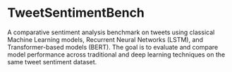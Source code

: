 # TweetSentimentBench
A comparative sentiment analysis benchmark on tweets using classical Machine Learning models, Recurrent Neural Networks (LSTM), and Transformer-based models (BERT). The goal is to evaluate and compare model performance across traditional and deep learning techniques on the same tweet sentiment dataset.
